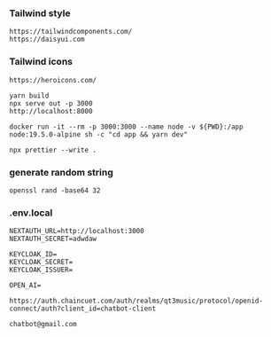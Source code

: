 ### Tailwind style

```
https://tailwindcomponents.com/
https://daisyui.com
```

### Tailwind icons

```
https://heroicons.com/
```

```
yarn build
npx serve out -p 3000
http://localhost:8000
```

```
docker run -it --rm -p 3000:3000 --name node -v ${PWD}:/app node:19.5.0-alpine sh -c "cd app && yarn dev"
```

```
npx prettier --write .
```

### generate random string

```
openssl rand -base64 32
```

### .env.local

```
NEXTAUTH_URL=http://localhost:3000
NEXTAUTH_SECRET=adwdaw

KEYCLOAK_ID=
KEYCLOAK_SECRET=
KEYCLOAK_ISSUER=

OPEN_AI=
```

```
https://auth.chaincuet.com/auth/realms/qt3music/protocol/openid-connect/auth?client_id=chatbot-client
```

```
chatbot@gmail.com
```
